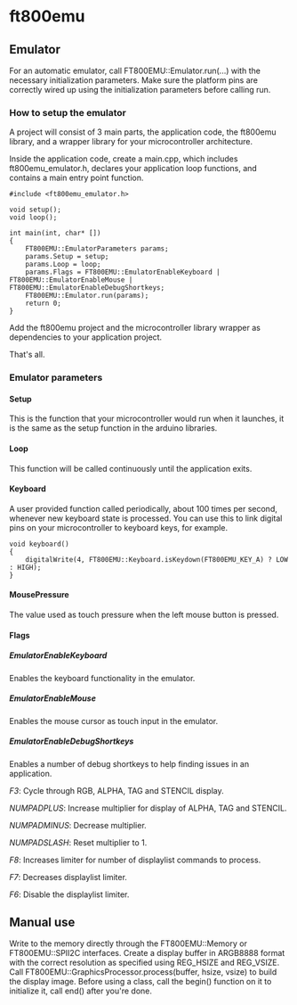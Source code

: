 # ft800emu #

## Emulator ##

For an automatic emulator, call FT800EMU::Emulator.run(...) with the 
necessary initialization parameters. Make sure the platform pins are 
correctly wired up using the initialization parameters before calling 
run. 

### How to setup the emulator ###

A project will consist of 3 main parts, the application code, the 
ft800emu library, and a wrapper library for your microcontroller 
architecture. 

Inside the application code, create a main.cpp, which includes 
ft800emu_emulator.h, declares your application loop functions, and 
contains a main entry point function. 

    #include <ft800emu_emulator.h>

    void setup();
    void loop();

    int main(int, char* [])
    {
        FT800EMU::EmulatorParameters params;
        params.Setup = setup;
        params.Loop = loop;
        params.Flags = FT800EMU::EmulatorEnableKeyboard | FT800EMU::EmulatorEnableMouse | FT800EMU::EmulatorEnableDebugShortkeys;
        FT800EMU::Emulator.run(params);
        return 0;
    }

Add the ft800emu project and the microcontroller library wrapper as 
dependencies to your application project. 

That's all. 

### Emulator parameters ###

#### Setup ####

This is the function that your microcontroller would run when it 
launches, it is the same as the setup function in the arduino libraries. 

#### Loop ####

This function will be called continuously until the application exits. 

#### Keyboard ####

A user provided function called periodically, about 100 times per 
second, whenever new keyboard state is processed. You can use this to 
link digital pins on your microcontroller to keyboard keys, for example. 

    void keyboard()
	{
	    digitalWrite(4, FT800EMU::Keyboard.isKeydown(FT800EMU_KEY_A) ? LOW : HIGH);
	}

#### MousePressure ####

The value used as touch pressure when the left mouse button is pressed. 

#### Flags ####

##### EmulatorEnableKeyboard #####

Enables the keyboard functionality in the emulator. 

##### EmulatorEnableMouse #####

Enables the mouse cursor as touch input in the emulator. 

##### EmulatorEnableDebugShortkeys #####

Enables a number of debug shortkeys to help finding issues in an 
application. 

_F3_: Cycle through RGB, ALPHA, TAG and STENCIL display. 

_NUMPADPLUS_: Increase multiplier for display of ALPHA, TAG and STENCIL. 

_NUMPADMINUS_: Decrease multiplier. 

_NUMPADSLASH_: Reset multiplier to 1. 

_F8_: Increases limiter for number of displaylist commands to process. 

_F7_: Decreases displaylist limiter. 

_F6_: Disable the displaylist limiter. 

## Manual use ##

Write to the memory directly through the FT800EMU::Memory or 
FT800EMU::SPII2C interfaces. Create a display buffer in ARGB8888 format 
with the correct resolution as specified using REG_HSIZE and REG_VSIZE. 
Call FT800EMU::GraphicsProcessor.process(buffer, hsize, vsize) to build 
the display image. Before using a class, call the begin() function on it 
to initialize it, call end() after you're done. 


